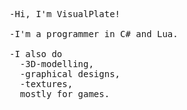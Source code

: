 <pre>
-Hi, I'm VisualPlate!

-I'm a programmer in C# and Lua.

-I also do 
  -3D-modelling,
  -graphical designs,
  -textures, 
  mostly for games.
</pre>

<!---
VisualPlate/VisualPlate is a ✨ special ✨ repository because its `README.md` (this file) appears on your GitHub profile.
You can click the Preview link to take a look at your changes. 
--->
